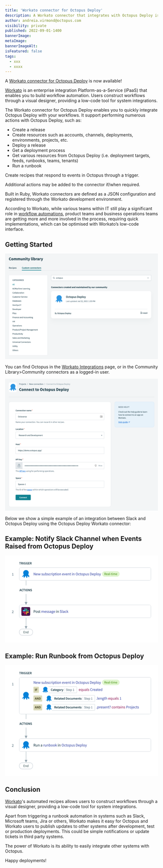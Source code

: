```yaml
---
title: 'Workato connector for Octopus Deploy'
description: A Workato connector that integrates with Octopus Deploy is now available.
author: andreia.virmond@octopus.com
visibility: private
published: 2022-09-01-1400
bannerImage:
metaImage:
bannerImageAlt:
isFeatured: false
tags:
  - xxx
  - xxxx
---
```


A [Workato connector for Octopus Deploy](https://www.workato.com/integrations/community/octopus-deploy) is now available!

[Workato](https://www.workato.com/) is an enterprise integration Platform-as-a-Service (iPaaS) that enables you to build workflow automation. Users construct workflows through a visual designer, providing a low-code tool for system integrations.

The Workato connector for Octopus Deploy enables you to quickly integrate Octopus Deploy with your workflows. It support performing numerous actions with Octopus Deploy, such as:

- Create a release
- Create resources such as accounts, channels, deployments, environments, projects, etc.
- Deploy a release
- Get a deployment process
- Get various resources from Octopus Deploy (i.e. deployment targets, feeds, runbooks, teams, tenants)
- Run a runbook

Create recipes that respond to events in Octopus through a trigger.

Additional actions may be added to the connector if/when required.

Built in Ruby, Workato connectors are defined as a JSON configuration and registered through the Workato development environment.

According to Workato, while various teams within IT still play a significant role in [workflow automations](https://www.workato.com/the-connector/work-automation-index/), product teams and business operations teams are getting more and more involved in the process, requiring quick implementations, which can be optimised with Workato’s low-code interface.

## Getting Started

![](octopus-deploy-in-community-library.png)

You can find Octopus in the [Workato Integrations](https://www.workato.com/integrations) page, or in the Community Library>Community connectors as a logged-in user.

![](octopus-deploy-connection.png)

Below we show a simple example of an integration between Slack and Octopus Deploy using the Octopus Deploy Workato connector:

## Example: Notify Slack Channel when Events Raised from Octopus Deploy

![](octopus-deploy-and-slack.png)

## Example: Run Runbook from Octopus Deploy

![](new-project-trigger.png)

## Conclusion

[Workato](https://www.workato.com/)'s automated recipes allows users to construct workflows through a visual designer, providing a low-code tool for system integrations.

Apart from triggering a runbook automation in systems such as Slack, Microsoft teams, Jira or others, Workato makes it easy for Octopus and Workato users to publish updates to other systems after development, test or production deployments. This could be simple notifications or update tickets in third party systems.

The power of Workato is its ability to easily integrate other systems with Octopus.

Happy deployments!
